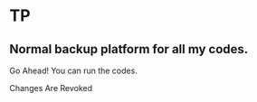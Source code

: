 # TP

## Normal backup platform for all my codes.

Go Ahead! You can run the codes.

Changes Are Revoked
